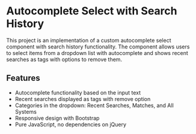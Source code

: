 # Autocomplete Select with Search History

This project is an implementation of a custom autocomplete select component with search history functionality. The component allows users to select items from a dropdown list with autocomplete and shows recent searches as tags with options to remove them.

## Features

- Autocomplete functionality based on the input text
- Recent searches displayed as tags with remove option
- Categories in the dropdown: Recent Searches, Matches, and All Systems
- Responsive design with Bootstrap
- Pure JavaScript, no dependencies on jQuery
